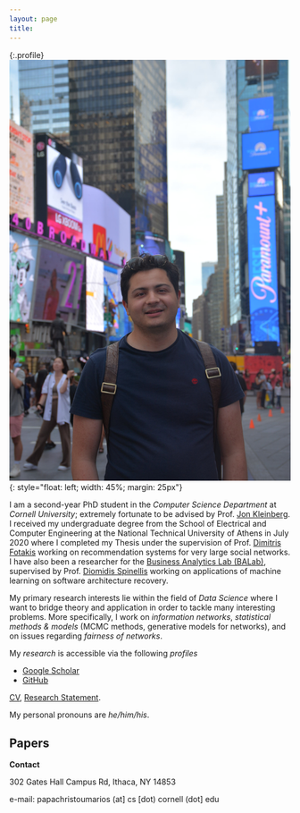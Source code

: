 ```yaml
---
layout: page
title:
---
```



{:.profile}
![profile](profile_ny.jpg){: style="float: left; width: 45%; margin: 25px"}


I am a second-year PhD student in the _Computer Science Department_ at _Cornell University_; extremely fortunate to be advised by Prof. [Jon Kleinberg](http://www.cs.cornell.edu/home/kleinber/). I received my undergraduate degree from the School of Electrical and Computer Engineering at the National Technical University of Athens in July 2020 where I completed my Thesis under the supervision of Prof. [Dimitris Fotakis](https://www.softlab.ntua.gr/~fotakis/) working on recommendation systems for very large social networks. I have also been a researcher for the [Business Analytics Lab (BALab)](https://www.balab.aueb.gr), supervised by Prof. [Diomidis Spinellis](https://www2.dmst.aueb.gr/dds/) working on applications of machine learning on software architecture recovery.

My primary research interests lie within the field of _Data Science_ where I want to bridge theory and application in order to tackle many interesting problems. More specifically, I work on _information networks_, _statistical methods & models_ (MCMC methods, generative models for networks), and on issues regarding _fairness of networks_.    

My _research_ is accessible via the following _profiles_

 * [Google Scholar](https://scholar.google.gr/citations?user=T12JO3MAAAAJ&hl=en)
 * [GitHub](https://github.com/papachristoumarios)

[CV](https://github.com/papachristoumarios/papachristoumarios.github.io/raw/master/cv/cv.pdf), [Research Statement](https://github.com/papachristoumarios/papachristoumarios.github.io/raw/master/research-statement/research-statement.pdf).

My personal pronouns are _he/him/his_.

## Papers

<script src="https://bibbase.org/show?bib=https%3A%2F%2Fraw.githubusercontent.com%2Fpapachristoumarios%2Fpapachristoumarios.github.io%2Fmaster%2Fcv%2Fpubs.bib&commas=true&theme=side&jsonp=1"></script>

**Contact**

302 Gates Hall
Campus Rd,
Ithaca, NY 14853

e-mail: papachristoumarios (at] cs [dot) cornell (dot] edu
